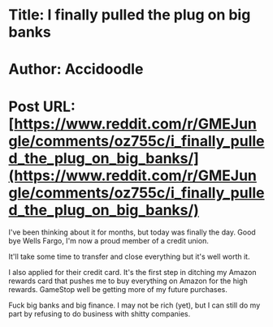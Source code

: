 # Title: I finally pulled the plug on big banks
# Author: Accidoodle
# Post URL: [https://www.reddit.com/r/GMEJungle/comments/oz755c/i_finally_pulled_the_plug_on_big_banks/](https://www.reddit.com/r/GMEJungle/comments/oz755c/i_finally_pulled_the_plug_on_big_banks/)


I've been thinking about it for months, but today was finally the day. Good bye Wells Fargo, I'm now a proud member of a credit union.

It'll take some time to transfer and close everything but it's well worth it.

I also applied for their credit card. It's the first step in ditching my Amazon rewards card that pushes me to buy everything on Amazon for the high rewards. GameStop well be getting more of my future purchases.

Fuck big banks and big finance. I may not be rich (yet), but I can still do my part by refusing to do business with shitty companies.